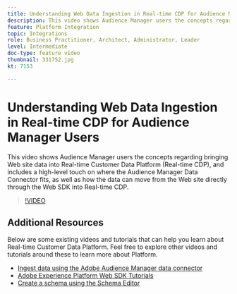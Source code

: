 ```yaml
---
title: Understanding Web Data Ingestion in Real-time CDP for Audience Manager Users
description: This video shows Audience Manager users the concepts regarding bringing Web site data into Real-time Customer Data Platform (Real-time CDP), and includes a high-level touch on where the Audience Manager Data Connector fits, as well as how the data can move from the Web site directly through the Web SDK into Real-time CDP.
feature: Platform Integration
topic: Integrations
role: Business Practitioner, Architect, Administrator, Leader
level: Intermediate
doc-type: feature video
thumbnail: 331752.jpg
kt: 7153

---
```


# Understanding Web Data Ingestion in Real-time CDP for Audience Manager Users

This video shows Audience Manager users the concepts regarding bringing Web site data into Real-time Customer Data Platform (Real-time CDP), and includes a high-level touch on where the Audience Manager Data Connector fits, as well as how the data can move from the Web site directly through the Web SDK into Real-time CDP.

>[!VIDEO](https://video.tv.adobe.com/v/331752/?quality=12&learn=on)

## Additional Resources

Below are some existing videos and tutorials that can help you learn about Real-time Customer Data Platform. Feel free to explore other videos and tutorials around these to learn more about Platform.

* [Ingest data using the Adobe Audience Manager data connector](https://experienceleague.adobe.com/docs/platform-learn/tutorials/sources/ingest-data-from-aam.html?lang=en#sources)
* [Adobe Experience Platform Web SDK Tutorials](https://experienceleague.adobe.com/docs/web-sdk-learn/tutorials/overview.html?lang=en)
* [Create a schema using the Schema Editor](https://experienceleague.adobe.com/docs/experience-platform/xdm/tutorials/create-schema-ui.html?lang=en#getting-started)
